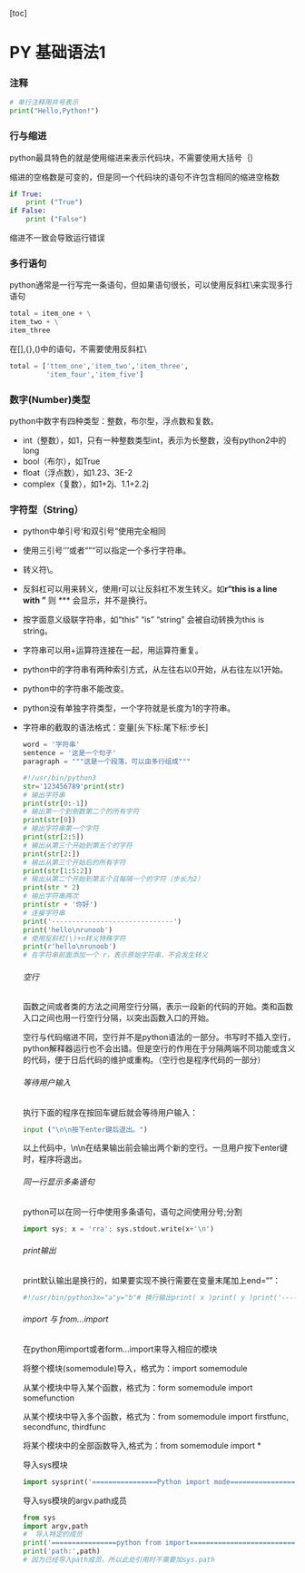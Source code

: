 [toc]

# PY 基础语法1

### 注释

```python
# 单行注释用井号表示
print("Hello,Python!")
```

### 行与缩进

python最具特色的就是使用缩进来表示代码块，不需要使用大括号｛｝

缩进的空格数是可变的，但是同一个代码块的语句不许包含相同的缩进空格数

```python
if True:
    print ("True")
if False:
    print ("False")
```

缩进不一致会导致运行错误

### 多行语句

python通常是一行写完一条语句，但如果语句很长，可以使用反斜杠\来实现多行语句

```python
total = item_one + \
item_two + \
item_three
```

在[],{},()中的语句，不需要使用反斜杠\

```python
total = ['ttem_one','item_two','item_three',
         'item_four','item_five']
```

### 数字(Number)类型

python中数字有四种类型：整数，布尔型，浮点数和复数。

- int（整数），如1，只有一种整数类型int，表示为长整数，没有python2中的long
- bool（布尔），如True
- float（浮点数），如1.23、3E-2
- complex（复数），如1+2j、1.1+2.2j

### 字符型（String）

- python中单引号‘和双引号“使用完全相同
- 使用三引号‘’‘或者“”“可以指定一个多行字符串。
- 转义符\。
- 反斜杠可以用来转义，使用r可以让反斜杠不发生转义。如**r“this is a line with ”** 则 *** 会显示，并不是换行。
- 按字面意义级联字符串，如“this” “is” “string” 会被自动转换为this is string。
- 字符串可以用+运算符连接在一起，用运算符重复。
- python中的字符串有两种索引方式，从左往右以0开始，从右往左以1开始。
- python中的字符串不能改变。
- python没有单独字符类型，一个字符就是长度为1的字符串。
- 字符串的截取的语法格式：变量[头下标:尾下标:步长]
  
    ```python
    word = '字符串'
    sentence = '这是一个句子'
    paragraph = """这是一个段落，可以由多行组成"""
    ```
    
    ```python
    #!/usr/bin/python3
    str='123456789'print(str)                 
    # 输出字符串
    print(str[0:-1])           
    # 输出第一个到倒数第二个的所有字符
    print(str[0])              
    # 输出字符串第一个字符
    print(str[2:5])            
    # 输出从第三个开始到第五个的字符
    print(str[2:])            
    # 输出从第三个开始后的所有字符
    print(str[1:5:2])         
    # 输出从第二个开始到第五个且每隔一个的字符（步长为2）
    print(str * 2)            
    # 输出字符串两次
    print(str + '你好')         
    # 连接字符串
    print('------------------------------')
    print('hello\nrunoob')      
    # 使用反斜杠(\)+n转义特殊字符
    print(r'hello\nrunoob')     
    # 在字符串前面添加一个 r，表示原始字符串，不会发生转义
    ```
    
    ###### 空行
    
    函数之间或者类的方法之间用空行分隔，表示一段新的代码的开始。类和函数入口之间也用一行空行分隔，以突出函数入口的开始。
    
    空行与代码缩进不同，空行并不是python语法的一部分。书写时不插入空行，python解释器运行也不会出错。但是空行的作用在于分隔两端不同功能或含义的代码，便于日后代码的维护或重构。（空行也是程序代码的一部分）
    
    ###### 等待用户输入
    
    执行下面的程序在按回车键后就会等待用户输入：
    
    ```python
    input ("\n\n按下enter键后退出。")
    ```
    
    以上代码中，\n\n在结果输出前会输出两个新的空行。一旦用户按下enter键时，程序将退出。
    
    ###### 同一行显示多条语句
    
    python可以在同一行中使用多条语句，语句之间使用分号;分割
    
    ```python
    import sys; x = 'rra'; sys.stdout.write(x+'\n')
    ```
    
    ###### print输出
    
    print默认输出是换行的，如果要实现不换行需要在变量末尾加上end=“”：
    
    ```python
    #!/usr/bin/python3x="a"y="b"# 换行输出print( x )print( y )print('---------')# 不换行输出print( x, end=" " )print( y, end=" " )print()
    ```
    
    ###### import 与 from…import
    
    在python用import或者form…import来导入相应的模块
    
    将整个模块(somemodule)导入，格式为：import somemodule
    
    从某个模块中导入某个函数，格式为：form somemodule import somefunction
    
    从某个模块中导入多个函数，格式为：from somemodule import firstfunc, secondfunc, thirdfunc
    
    将某个模块中的全部函数导入,格式为：from somemodule import *
    
    导入sys模块
    
    ```python
    import sysprint('================Python import mode==========================')print ('命令行参数为:')for i in sys.argv:    print (i)print ('\n python 路径为',sys.path)
    ```
    
    导入sys模块的argv.path成员
    
    ```python
    from sys 
    import argv,path  
    #  导入特定的成员
    print('================python from import===================================')
    print('path:',path) 
    # 因为已经导入path成员，所以此处引用时不需要加sys.path
    ```
